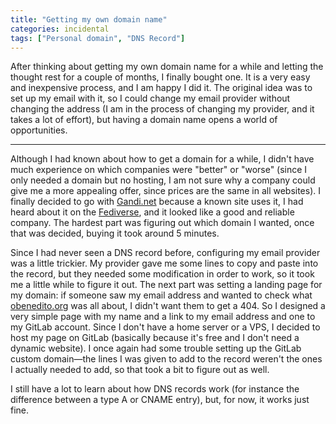 ```yaml
---
title: "Getting my own domain name"
categories: incidental
tags: ["Personal domain", "DNS Record"]
---
```

After thinking about getting my own domain name for a while and letting the thought rest for a couple of months, I finally bought one. It is a very easy and inexpensive process, and I am happy I did it. The original idea was to set up my email with it, so I could change my email provider without changing the address (I am in the process of changing my provider, and it takes a lot of effort), but having a domain name opens a world of opportunities.

***

Although I had known about how to get a domain for a while, I didn't have much experience on which companies were "better" or "worse" (since I only needed a domain but no hosting, I am not sure why a company could give me a more appealing offer, since prices are the same in all websites). I finally decided to go with [Gandi.net](https://www.gandi.net) because a known site uses it, I had heard about it on the [Fediverse](https://en.wikipedia.org/wiki/Fediverse), and it looked like a good and reliable company. The hardest part was figuring out which domain I wanted, once that was decided, buying it took around 5 minutes.

Since I had never seen a DNS record before, configuring my email provider was a little trickier. My provider gave me some lines to copy and paste into the record, but they needed some modification in order to work, so it took me a little while to figure it out. The next part was setting a landing page for my domain: if someone saw my email address and wanted to check what [obenedito.org](https://obenedito.org) was all about, I didn't want them to get a 404. So I designed a very simple page with my name and a link to my email address and one to my GitLab account. Since I don't have a home server or a VPS, I decided to host my page on GitLab (basically because it's free and I don't need a dynamic website). I once again had some trouble setting up the GitLab custom domain—the lines I was given to add to the record weren't the ones I actually needed to add, so that took a bit to figure out as well.

I still have a lot to learn about how DNS records work (for instance the difference between a type A or CNAME entry), but, for now, it works just fine.
